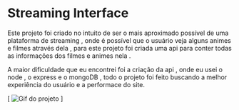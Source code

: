 # Streaming Interface

Este projeto foi criado no intuito de ser o mais aproximado possível de uma plataforma de streaming , onde é possível que o usuário veja alguns animes e filmes através dela , para este projeto foi criada uma api para conter todas as informações dos filmes e animes nela .

A maior dificuldade que eu encontrei foi a criação da api , onde eu usei o node , o express e o mongoDB , todo o projeto foi feito buscando a melhor experiência do usuário e a performace do site.

[
   <img src="./streaming.gif" alt="Gif do projeto "/>
]

